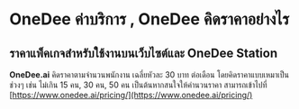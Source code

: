 # OneDee ค่าบริการ , OneDee คิดราคาอย่างไร

## ราคาแพ็คเกจสำหรับใช้งานบนเว็บไซต์และ OneDee Station

 **OneDee.ai** คิดราคาตามจำนวนพนักงาน เฉลี่ยหัวละ 30 บาท ต่อเดือน โดยคิดราคาแบบเหมาเป็นช่วงๆ เช่น ไม่เกิน 15 คน, 30 คน, 50 คน เป็นต้นหากสนใจให้คำนวนราคา สามารถเข้าไปที่ [https://www.onedee.ai/pricing/](https://www.onedee.ai/pricing/)


